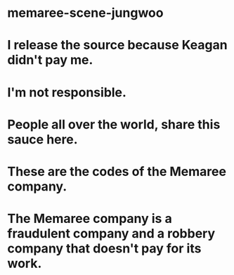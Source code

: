 # memaree-scene-jungwoo
# I release the source because Keagan didn't pay me.
# I'm not responsible.
# People all over the world, share this sauce here.
# These are the codes of the Memaree company.
# The Memaree company is a fraudulent company and a robbery company that doesn't pay for its work.
